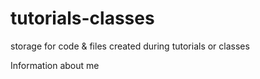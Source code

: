 # tutorials-classes
storage for code &amp; files created during tutorials or classes

Information about me
